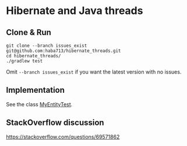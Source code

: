# Hibernate and Java threads

## Clone & Run

```
git clone --branch issues_exist git@github.com:haba713/hibernate_threads.git
cd hibernate_threads/
./gradlew test
```

Omit `--branch issues_exist` if you want the latest version with no issues.

## Implementation

See the class
[MyEntityTest](src/test/java/haba713/hibernate_threads/MyEntityTest.java).

## StackOverflow discussion

https://stackoverflow.com/questions/69571862
